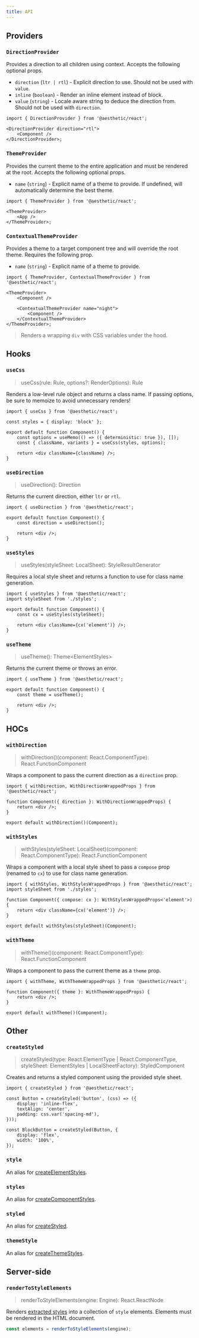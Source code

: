 ```yaml
---
title: API
---
```


## Providers

### `DirectionProvider`

Provides a direction to all children using context. Accepts the following optional props.

- `direction` (`ltr | rtl`) - Explicit direction to use. Should not be used with `value`.
- `inline` (`boolean`) - Render an inline element instead of block.
- `value` (`string`) - Locale aware string to deduce the direction from. Should not be used with
  `direction`.

```tsx
import { DirectionProvider } from '@aesthetic/react';

<DirectionProvider direction="rtl">
	<Component />
</DirectionProvider>;
```

### `ThemeProvider`

Provides the current theme to the entire application and must be rendered at the root. Accepts the
following optional props.

- `name` (`string`) - Explicit name of a theme to provide. If undefined, will automatically
  determine the best theme.

```tsx
import { ThemeProvider } from '@aesthetic/react';

<ThemeProvider>
	<App />
</ThemeProvider>;
```

### `ContextualThemeProvider`

Provides a theme to a target component tree and will override the root theme. Requires the following
prop.

- `name` (`string`) - Explicit name of a theme to provide.

```tsx
import { ThemeProvider, ContextualThemeProvider } from '@aesthetic/react';

<ThemeProvider>
	<Component />

	<ContextualThemeProvider name="night">
		<Component />
	</ContextualThemeProvider>
</ThemeProvider>;
```

> Renders a wrapping `div` with CSS variables under the hood.

## Hooks

### `useCss`

> useCss(rule: Rule, options?: RenderOptions): Rule

Renders a low-level rule object and returns a class name. If passing options, be sure to memoize to
avoid unnecessary renders!

```tsx
import { useCss } from '@aesthetic/react';

const styles = { display: 'block' };

export default function Component() {
	const options = useMemo(() => ({ deterministic: true }), []);
	const { className, variants } = useCss(styles, options);

	return <div className={className} />;
}
```

### `useDirection`

> useDirection(): Direction

Returns the current direction, either `ltr` or `rtl`.

```tsx
import { useDirection } from '@aesthetic/react';

export default function Component() {
	const direction = useDirection();

	return <div />;
}
```

### `useStyles`

> useStyles(styleSheet: LocalSheet): StyleResultGenerator

Requires a local style sheet and returns a function to use for class name generation.

```tsx
import { useStyles } from '@aesthetic/react';
import styleSheet from './styles';

export default function Component() {
	const cx = useStyles(styleSheet);

	return <div className={cx('element')} />;
}
```

### `useTheme`

> useTheme(): Theme<ElementStyles\>

Returns the current theme or throws an error.

```tsx
import { useTheme } from '@aesthetic/react';

export default function Component() {
	const theme = useTheme();

	return <div />;
}
```

## HOCs

### `withDirection`

> withDirection()(component: React.ComponentType): React.FunctionComponent

Wraps a component to pass the current direction as a `direction` prop.

```tsx
import { withDirection, WithDirectionWrappedProps } from '@aesthetic/react';

function Component({ direction }: WithDirectionWrappedProps) {
	return <div />;
}

export default withDirection()(Component);
```

### `withStyles`

> withStyles(styleSheet: LocalSheet)(component: React.ComponentType): React.FunctionComponent

Wraps a component with a local style sheet to pass a `compose` prop (renamed to `cx`) to use for
class name generation.

```tsx
import { withStyles, WithStylesWrappedProps } from '@aesthetic/react';
import styleSheet from './styles';

function Component({ compose: cx }: WithStylesWrappedProps<'element'>) {
	return <div className={cx('element')} />;
}

export default withStyles(styleSheet)(Component);
```

### `withTheme`

> withTheme()(component: React.ComponentType): React.FunctionComponent

Wraps a component to pass the current theme as a `theme` prop.

```tsx
import { withTheme, WithThemeWrappedProps } from '@aesthetic/react';

function Component({ theme }: WithThemeWrappedProps) {
	return <div />;
}

export default withTheme()(Component);
```

## Other

### `createStyled`

> createStyled(type: React.ElementType | React.ComponentType, styleSheet: ElementStyles |
> LocalSheetFactory): StyledComponent

Creates and returns a styled component using the provided style sheet.

```tsx
import { createStyled } from '@aesthetic/react';

const Button = createStyled('button', (css) => ({
	display: 'inline-flex',
	textAlign: 'center',
	padding: css.var('spacing-md'),
}));

const BlockButton = createStyled(Button, {
	display: 'flex',
	width: '100%',
});
```

### `style`

An alias for [createElementStyles](../dev/css-in-js/style-sheets/components).

### `styles`

An alias for [createComponentStyles](../dev/css-in-js/style-sheets/components).

### `styled`

An alias for [createStyled](#createStyled).

### `themeStyle`

An alias for [createThemeStyles](../dev/css-in-js/style-sheets/themes).

## Server-side

### `renderToStyleElements`

> renderToStyleElements(engine: Engine): React.ReactNode

Renders [extracted styles](./ssr.md) into a collection of `style` elements. Elements must be
rendered in the HTML document.

```ts
const elements = renderToStyleElements(engine);
```
